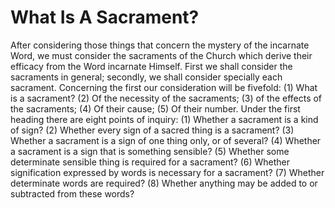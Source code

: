 # What Is A Sacrament?

After considering those things that concern the mystery of the incarnate Word, we must consider the sacraments of the Church which derive their efficacy from the Word incarnate Himself. First we shall consider the sacraments in general; secondly, we shall consider specially each sacrament.  Concerning the first our consideration will be fivefold: (1) What is a sacrament? (2) Of the necessity of the sacraments; (3) of the effects of the sacraments; (4) Of their cause; (5) Of their number.  Under the first heading there are eight points of inquiry:
(1) Whether a sacrament is a kind of sign?
(2) Whether every sign of a sacred thing is a sacrament?
(3) Whether a sacrament is a sign of one thing only, or of several?
(4) Whether a sacrament is a sign that is something sensible?
(5) Whether some determinate sensible thing is required for a sacrament?
(6) Whether signification expressed by words is necessary for a sacrament?
(7) Whether determinate words are required?
(8) Whether anything may be added to or subtracted from these words?